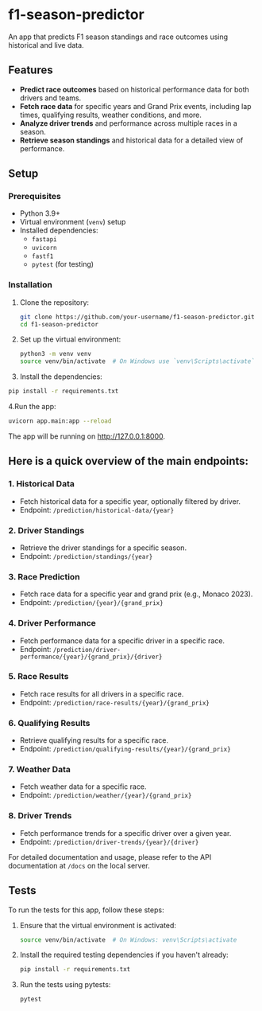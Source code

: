 # f1-season-predictor

An app that predicts F1 season standings and race outcomes using historical and live data.

## Features

- **Predict race outcomes** based on historical performance data for both drivers and teams.
- **Fetch race data** for specific years and Grand Prix events, including lap times, qualifying results, weather conditions, and more.
- **Analyze driver trends** and performance across multiple races in a season.
- **Retrieve season standings** and historical data for a detailed view of performance.

## Setup

### Prerequisites

- Python 3.9+
- Virtual environment (`venv`) setup
- Installed dependencies:
  - `fastapi`
  - `uvicorn`
  - `fastf1`
  - `pytest` (for testing)

### Installation

1. Clone the repository:
   ```bash
   git clone https://github.com/your-username/f1-season-predictor.git
   cd f1-season-predictor
   ```
2. Set up the virtual environment:
   ```bash
   python3 -m venv venv
   source venv/bin/activate  # On Windows use `venv\Scripts\activate`
   ```
3. Install the dependencies:
```bash
pip install -r requirements.txt
```
4.Run the app:
```bash
uvicorn app.main:app --reload
```
The app will be running on http://127.0.0.1:8000.
## Here is a quick overview of the main endpoints:

### 1. **Historical Data**
   - Fetch historical data for a specific year, optionally filtered by driver.
   - Endpoint: `/prediction/historical-data/{year}`

### 2. **Driver Standings**
   - Retrieve the driver standings for a specific season.
   - Endpoint: `/prediction/standings/{year}`

### 3. **Race Prediction**
   - Fetch race data for a specific year and grand prix (e.g., Monaco 2023).
   - Endpoint: `/prediction/{year}/{grand_prix}`
    
### 4. **Driver Performance**
   - Fetch performance data for a specific driver in a specific race.
   - Endpoint: `/prediction/driver-performance/{year}/{grand_prix}/{driver}`

### 5. **Race Results**
   - Fetch race results for all drivers in a specific race.
   - Endpoint: `/prediction/race-results/{year}/{grand_prix}`

### 6. **Qualifying Results**
   - Retrieve qualifying results for a specific race.
   - Endpoint: `/prediction/qualifying-results/{year}/{grand_prix}`

### 7. **Weather Data**
   - Fetch weather data for a specific race.
   - Endpoint: `/prediction/weather/{year}/{grand_prix}`

### 8. **Driver Trends**
   - Fetch performance trends for a specific driver over a given year.
   - Endpoint: `/prediction/driver-trends/{year}/{driver}`

For detailed documentation and usage, please refer to the API documentation at `/docs` on the local server.

## Tests

To run the tests for this app, follow these steps:

1. Ensure that the virtual environment is activated:
   ```bash
   source venv/bin/activate  # On Windows: venv\Scripts\activate
   ```
2. Install the required testing dependencies if you haven't already:

   ```bash
   pip install -r requirements.txt
   ```
3. Run the tests using pytests:

   ```bash
   pytest
   ```
